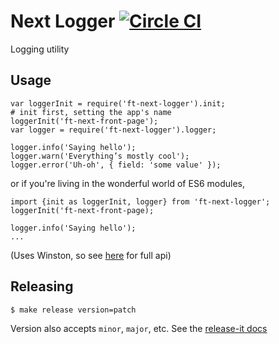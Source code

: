 # Next Logger [![Circle CI](https://circleci.com/gh/Financial-Times/next-logger.svg?style=svg)](https://circleci.com/gh/Financial-Times/next-logger)

Logging utility

## Usage

```
var loggerInit = require('ft-next-logger').init;
# init first, setting the app's name
loggerInit('ft-next-front-page');
var logger = require('ft-next-logger').logger;

logger.info('Saying hello');
logger.warn('Everything’s mostly cool');
logger.error('Uh-oh', { field: 'some value' });
```

or if you're living in the wonderful world of ES6 modules,

```
import {init as loggerInit, logger} from 'ft-next-logger';
loggerInit('ft-next-front-page);

logger.info('Saying hello');
...
```

(Uses Winston, so see [here](https://github.com/winstonjs/winston) for full api)

## Releasing

    $ make release version=patch

Version also accepts `minor`, `major`, etc. See the [release-it docs](https://www.npmjs.com/package/release-it#user-content-examples)

